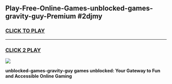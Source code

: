 
## Play-Free-Online-Games-unblocked-games-gravity-guy-Premium #2djmy
<h3>
<a href="https://premium.freeplayer.one?title=unblocked-games-gravity-guy&ref=8M">CLICK TO PLAY</a></h3>
<hr>

<h3>
<a href="https://premium.freeplayer.one?title=unblocked-games-gravity-guy&ref=8M">CLICK 2 PLAY</a>
  
</h3>

<a href="https://premium.freeplayer.one?title=unblocked-games-gravity-guy&ref=8M"><img src="https://clearcache.store/games.png"></a>


**unblocked-games-gravity-guy games unblocked: Your Gateway to Fun and Accessible Online Gaming**
